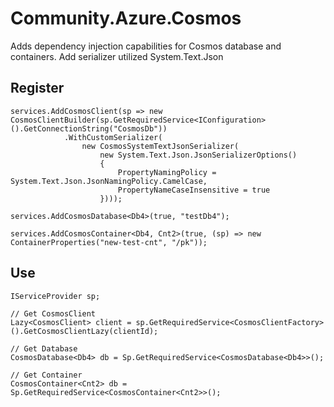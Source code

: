 # Community.Azure.Cosmos
Adds dependency injection capabilities for Cosmos database and containers. Add serializer utilized System.Text.Json
## Register
```
services.AddCosmosClient(sp => new CosmosClientBuilder(sp.GetRequiredService<IConfiguration>().GetConnectionString("CosmosDb"))            
            .WithCustomSerializer(
                new CosmosSystemTextJsonSerializer(
                    new System.Text.Json.JsonSerializerOptions() 
                    {
                        PropertyNamingPolicy = System.Text.Json.JsonNamingPolicy.CamelCase,
                        PropertyNameCaseInsensitive = true
                    })));

services.AddCosmosDatabase<Db4>(true, "testDb4");

services.AddCosmosContainer<Db4, Cnt2>(true, (sp) => new ContainerProperties("new-test-cnt", "/pk"));
```
## Use
```
IServiceProvider sp;

// Get CosmosClient
Lazy<CosmosClient> client = sp.GetRequiredService<CosmosClientFactory>().GetCosmosClientLazy(clientId);

// Get Database
CosmosDatabase<Db4> db = Sp.GetRequiredService<CosmosDatabase<Db4>>();

// Get Container
CosmosContainer<Cnt2> db = Sp.GetRequiredService<CosmosContainer<Cnt2>>();
```